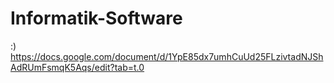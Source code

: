 # Informatik-Software
:)
https://docs.google.com/document/d/1YpE85dx7umhCuUd25FLzivtadNJShAdRUmFsmqK5Aqs/edit?tab=t.0

